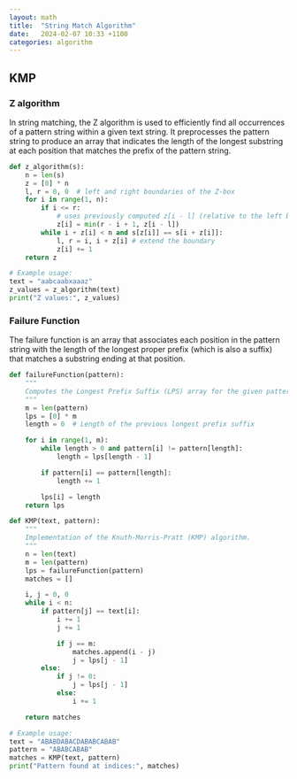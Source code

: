 ```yaml
---
layout: math
title:  "String Match Algorithm"
date:   2024-02-07 10:33 +1100
categories: algorithm
---
```


## KMP

### Z algorithm

In string matching, the Z algorithm is used to efficiently find all occurrences of a pattern string within a given text string. It preprocesses the pattern string to produce an array that indicates the length of the longest substring at each position that matches the prefix of the pattern string.

```python
def z_algorithm(s):
    n = len(s)
    z = [0] * n
    l, r = 0, 0  # left and right boundaries of the Z-box
    for i in range(1, n):
        if i <= r:
            # uses previously computed z[i - l] (relative to the left boundary), and ensures it does not exceed the right boundary
            z[i] = min(r - i + 1, z[i - l]) 
        while i + z[i] < n and s[z[i]] == s[i + z[i]]:
            l, r = i, i + z[i] # extend the boundary
            z[i] += 1
    return z

# Example usage:
text = "aabcaabxaaaz"
z_values = z_algorithm(text)
print("Z values:", z_values)
```

### Failure Function

The failure function is an array that associates each position in the pattern string with the length of the longest proper prefix (which is also a suffix) that matches a substring ending at that position.

```python
def failureFunction(pattern):
    """
    Computes the Longest Prefix Suffix (LPS) array for the given pattern.
    """
    m = len(pattern)
    lps = [0] * m
    length = 0  # Length of the previous longest prefix suffix

    for i in range(1, m):
        while length > 0 and pattern[i] != pattern[length]:
            length = lps[length - 1]

        if pattern[i] == pattern[length]:
            length += 1

        lps[i] = length
    return lps

def KMP(text, pattern):
    """
    Implementation of the Knuth-Morris-Pratt (KMP) algorithm.
    """
    n = len(text)
    m = len(pattern)
    lps = failureFunction(pattern)
    matches = []

    i, j = 0, 0
    while i < n:
        if pattern[j] == text[i]:
            i += 1
            j += 1

            if j == m:
                matches.append(i - j)
                j = lps[j - 1]
        else:
            if j != 0:
                j = lps[j - 1]
            else:
                i += 1

    return matches

# Example usage:
text = "ABABDABACDABABCABAB"
pattern = "ABABCABAB"
matches = KMP(text, pattern)
print("Pattern found at indices:", matches)
```

